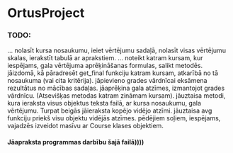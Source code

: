 # OrtusProject
### TODO:

... nolasīt kursa nosaukumu, ieiet vērtējumu sadaļā, nolasīt visas vērtējumu skalas, ierakstīt tabulā ar aprakstiem.
... noteikt katram kursam, kur iespējams, gala vērtējuma aprēķināšanas formulas, salikt metodēs.
jāizdomā, kā pāradresēt get_final funkciju katram kursam, atkarībā no tā nosaukuma (vai cita kritērija).
jāpievieno grades vārdnīcai eksāmena rezultātus no mācības sadaļas.
jāaprēķina gala atzīmes, izmantojot grades vārdnīcu. (Atsevišķas metodas katram zināmam kursam).
jāuztaisa metodi, kura ieraksta visus objektus teksta failā, ar kursa nosaukumu, gala vērtējumu. Turpat beigās jāieraksta kopējo vidējo atzīmi.
jāuztaisa avg funkciju priekš visu objektu vidējās atzīmes.
pēdējiem soļiem, iespējams, vajadzēs izveidot masīvu ar Course klases objektiem.

#### Jāapraksta programmas darbību šajā failā))))
